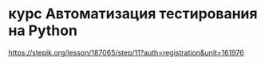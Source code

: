 # курс Автоматизация тестирования на Python
https://stepik.org/lesson/187065/step/11?auth=registration&unit=161976
